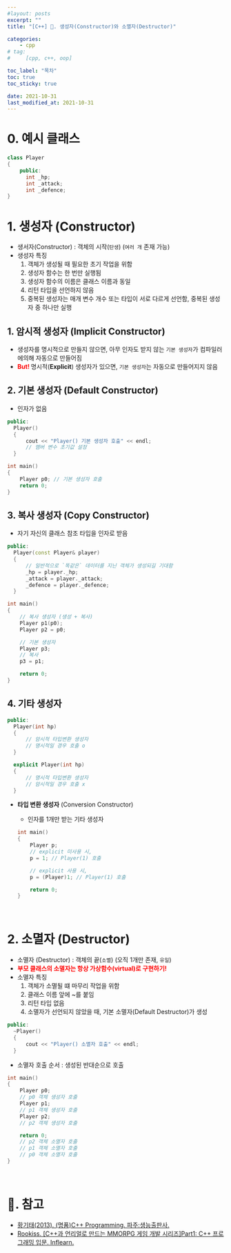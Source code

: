 ```yaml
---
#layout: posts
excerpt: ""
title: "[C++] 📂. 생성자(Constructor)와 소멸자(Destructor)"

categories:
    - cpp
# tag:
#     [cpp, c++, oop]

toc_label: "목차"
toc: true
toc_sticky: true

date: 2021-10-31
last_modified_at: 2021-10-31
---
```


# 0. 예시 클래스

```c++
class Player
{
    public:
      int _hp;
      int _attack;
      int _defence; 
}
```

# 1. 생성자 **(Constructor)**
- 생서자(Constructor) : 객체의 시작(`탄생`) (`여러 개` 존재 가능)
- 생성자 특징
  1. 객체가 생성될 때 필요한 초기 작업을 위함
  2. 생성자 함수는 한 번만 실행됨
  3. 생성자 함수의 이름은 클래스 이름과 동일
  4. 리턴 타입을 선언하지 않음
  5. 중복된 생성자는 매개 변수 개수 또는 타입이 서로 다르게 선언함, 중복된 생성자 중 하나만 실행

## 1. 암시적 생성자 (Implicit Constructor)
- 생성자를 명시적으로 만들지 않으면, 아무 인자도 받지 않는 `기본 생성자`가 컴파일러에의해 자동으로 만들어짐
- **<span style="color:Red">But! </span>** 명시적(**Explicit**) 생성자가 있으면, `기본 생성자`는 자동으로 만들어지지 않음

## 2. 기본 생성자 (Default Constructor) 
- 인자가 없음

```c++  
public:
  Player()
  {
      cout << "Player() 기본 생성자 호출" << endl;
      // 멤버 변수 초기값 설정
  }
```

```c++
int main()
{
    Player p0; // 기본 생성자 호출
    return 0;
}
```

## 3. 복사 생성자 (Copy Constructor) 
- 자기 자신의 클래스 참조 타입을 인자로 받음
  
```c++
public:
  Player(const Player& player)
  {
      // 일반적으로 `똑같은` 데이터를 지닌 객체가 생성되길 기대함
      _hp = player._hp;
      _attack = player._attack;
      _defence = player._defence;
  }
```

```c++
int main()
{
    // 복사 생성자 (생성 + 복사)
    Player p1(p0);
    Player p2 = p0;

    // 기본 생성자
    Player p3;
    // 복사
    p3 = p1;

    return 0;
}
```

## 4. 기타 생성자

```c++
public:
  Player(int hp)
  {
      // 암시적 타입변환 생성자
      // 명시적일 경우 호출 o
  }

  explicit Player(int hp)
  {
      // 명시적 타입변환 생성자
      // 암시적일 경우 호출 x
  }
```

- **타입 변환 생성자** (Conversion Constructor)
  - 인자를 1개만 받는 기타 생성자
  
  ```c++
  int main()
  {
      Player p;
      // explicit 미사용 시,
      p = 1; // Player(1) 호출

      // explicit 사용 시,
      p = (Player)1; // Player(1) 호출

      return 0;
  }
  ```


<br>

# 2. 소멸자 **(Destructor)**
- 소멸자 (Destructor) : 객체의 끝(`소멸`) (오직 1개만 존재, `유일`)
- **<span style="color:Red">부모 클래스의 소멸자는 항상 가상함수(virtual)로 구현하기!</span>**
- 소멸자 특징
  1. 객체가 소멸될 떄 마무리 작업을 위함
  2. 클래스 이름 앞에 ~를 붙임
  3. 리턴 타입 없음
  4. 소멸자가 선언되지 않았을 때, 기본 소멸자(Default Destructor)가 생성

```c++
public:
  ~Player()
  {
      cout << "Player() 소멸자 호출" << endl;
  }
```

- 소멸자 호출 순서 : 생성된 반대순으로 호출
```c++
int main()
{
    Player p0;
    // p0 객체 생성자 호출
    Player p1;
    // p1 객체 생성자 호출
    Player p2;
    // p2 객체 생성자 호출

    return 0;
    // p2 객체 소멸자 호출
    // p1 객체 소멸자 호출
    // p0 객체 소멸자 호출
}
```

<br>

# 📑. 참고
* [황기태(2013). (명품)C++ Programming. 파주:생능출판사.](https://www.booksr.co.kr/html/book/book.asp?seq=697053)
* [Rookiss. [C++과 언리얼로 만드는 MMORPG 게임 개발 시리즈]Part1: C++ 프로그래밍 입문. Inflearn.](https://www.inflearn.com/course/%EC%96%B8%EB%A6%AC%EC%96%BC-3d-mmorpg-1/dashboard)
